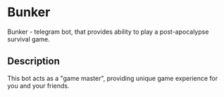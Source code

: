 # Bunker
Bunker - telegram bot, that provides ability to play a post-apocalypse survival game.

## Description

This bot acts as a "game master", providing unique game experience for you and your friends.

